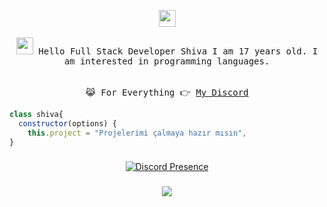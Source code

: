 <p align="center">
  <img src="https://user-images.githubusercontent.com/5679180/79618120-0daffb80-80be-11ea-819e-d2b0fa904d07.gif" width="27px">
 <br><br>
  <samp>
          <img src="https://media.giphy.com/media/Q7LHmoFwVP6Yc1swZs/giphy.gif" width="27px"> Hello
Full Stack Developer Shiva I am 
17 years old. I am interested in programming languages.<br>
    <br><br>😹 For Everything 👉 <a href="https://discord.com/users/921504197675991131">My Discord</a>
  </samp>

```js
class shiva{
  constructor(options) {
    this.project = "Projelerimi çalmaya hazır mısın", 
}
```

###


<p align="center">
 <a href="https://discord.com/users/921504197675991131" target="_blank"><img src="https://lanyard.cnrad.dev/api/921504197675991131?hideActivity=true" alt="Discord Presence" style="max-width: 100%;"></a>
<br clear="both">


###

<div align="center">
  <img src="https://profile-counter.glitch.me/shivaxrq/count.svg?"  />
</div>

###

